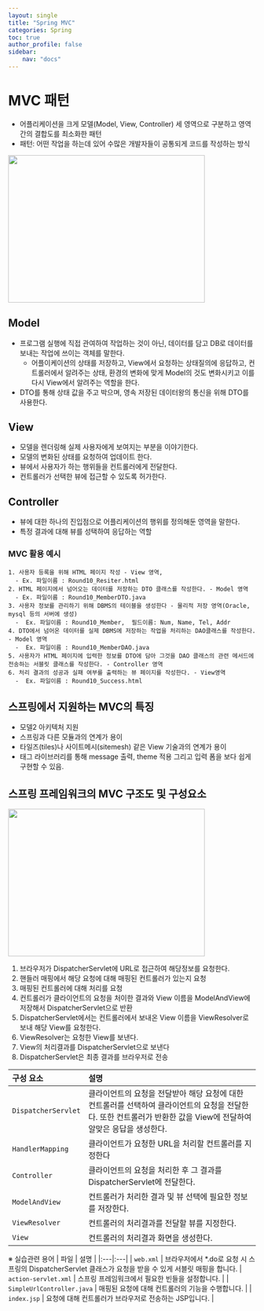 ```yaml
---
layout: single
title: "Spring MVC"
categories: Spring
toc: true
author_profile: false
sidebar:
    nav: "docs"
---
```



# MVC 패턴
 - 어플리케이션을 크게 모델(Model, View, Controller) 세 영역으로 구분하고 영역간의 결합도를 최소화한 패턴
  - 패턴: 어떤 작업을 하는데 있어 수많은 개발자들이 공통되게 코드를 작성하는 방식

 <img src="../images\MVC.png" width ="400px" height="300px" />

## Model
  - 프로그램 실행에 직접 관여하여 작업하는 것이 아닌, 데이터를 담고 DB로 데이터를 보내는 작업에 쓰이는 객체를 말한다.
    - 어플이케이션의 상태를 저장하고, View에서 요청하는 상태질의에 응답하고, 컨트롤러에서 알려주는 상태, 환경의 변화에 맞게 Model의 것도 변화시키고 이를 다시 View에서 알려주는 역할을 한다.
  - DTO를 통해 상태 값을 주고 박으며, 영속 저장된 데이터왕의 통신을 위해 DTO를 사용한다.

## View
  - 모델을 렌더링해 실제 사용자에게 보여지는 부분을 이야기한다.
  - 모델의 변화된 상태를 요청하여 업데이트 한다.
  - 뷰에서 사용자가 하는 행위들을 컨트롤러에게 전달한다.
  - 컨트롤러가 선택한 뷰에 접근할 수 있도록 허가한다.

## Controller
  - 뷰에 대한 하나의 진입점으로 어플리케이션의 행위를 정의해둔 영역을 말한다.
  - 특정 결과에 대해 뷰를 성택하여 응답하는 역할

### MVC 활용 예시
    1. 사용자 등록을 위해 HTML 페이지 작성 - View 영역,
      - Ex. 파일이름 : Round10_Resiter.html
    2. HTML 페이지에서 넘어오는 데이터를 저장하는 DTO 클래스를 작성한다. - Model 영역
      - Ex. 파일이름 : Round10_MemberDTO.java
    3. 사용자 정보를 관리하기 위해 DBMS의 테이블을 생성한다 - 물리적 저장 영역(Oracle, mysql 등의 서버에 생성)
      -  Ex. 파일이름 : Round10_Member,  필드이름: Num, Name, Tel, Addr
    4. DTO에서 넘어온 데이터를 실제 DBMS에 저장하는 작업을 처리하는 DAO클래스를 작성한다. - Model 영역
      -  Ex. 파일이름 : Round10_MemberDAO.java
    5. 사용자가 HTML 페이지에 입력한 정보를 DTO에 담아 그것을 DAO 클래스의 관련 메서드에 전송하는 서블릿 클래스를 작성한다. - Controller 영역
    6. 처리 결과의 성공과 실패 여부를 출력하는 뷰 페이지를 작성한다. - View영역
      -  Ex. 파일이름 : Round10_Success.html

## 스프링에서 지원하는 MVC의 특징
  - 모델2 아키텍처 지원
  - 스프링과 다른 모듈과의 연계가 용이
  - 타일즈(tiles)나 사이트메시(sitemesh) 같은 View 기술과의 연계가 용이
  - 태그 라이브러리를 통해 message 출력, theme 적용 그리고 입력 폼을 보다 쉽게 구현할 수 있음.

## 스프링 프레임워크의 MVC 구조도 및 구성요소
<img src="../images\MVC패턴.png" width ="400px" height="300px" />

  1. 브라우저가 DispatcherServlet에 URL로 접근하여 해당정보를 요청한다.
  2. 핸들러 매핑에서 해당 요청에 대해 매핑된 컨트롤러가 있는지 요청
  3. 매핑된 컨트롤러에 대해 처리를 요청
  4. 컨트롤러가 클라이언트의 요청을 처이한 결과와 View 이름을 ModelAndView에 저장해서 DispatcherServlet으로 반환
  5. DispatcherServlet에서는 컨트롤러에서 보내온 View 이름을 ViewResolver로 보내 해당 View를 요청한다.
  6. ViewResolver는 요청한 View를 보낸다.
  7. View의 처리결과를 DispatcherServlet으로 보낸다
  8. DispatcherServlet은 최종 결과를 브라우저로 전송


  | 구성 요소 | 설명 |
  |:---|:---|
  | `DispatcherServlet` | 클라이언트의 요청을 전달받아 해당 요청에 대한 컨트롤러를 선택하여 클라이언트의 요청을 전달한다. 또한 컨트롤러가 반환한 값을 View에 전달하여 알맞은 응답을 생성한다. |
  | `HandlerMapping` | 클라이언트가 요청한 URL을 처리할 컨트롤러를 지정한다 |
  | `Controller` | 클라이언트의 요청을 처리한 후 그 결과를 DispatcherServlet에 전달한다. |
  | `ModelAndView` | 컨트롤러가 처리한 결과 및 뷰 선택에 필요한 정보를 저장한다. |
  | `ViewResolver` | 컨트롤러의 처리결과를 전달할 뷰를 지정한다.|
  | `View` | 컨트롤러의 처리결과 화면을 생성한다. |


  ※ 실습관련 용어
  | 파일 | 설명 |
  |:---|:---|
  | `web.xml` | 브라우저에서 *.do로 요청 시 스프링의 DispatcherServlet 클래스가 요청을 받을 수 있게 서블릿 매핑을 합니다. | `action-servlet.xml` | 스프링 프레임워크에서 필요한 빈들을 설정합니다. |
  | `SimpleUrlController.java` | 매핑된 요청에 대해 컨트롤러의 기능을 수행합니다. |
  | `index.jsp` | 요청에 대해 컨트롤러가 브라우저로 전송하는 JSP입니다. |  
